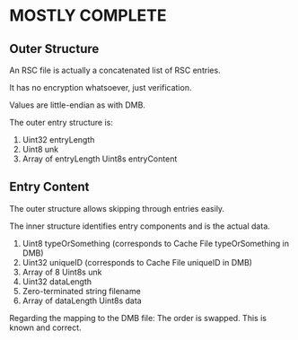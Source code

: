# MOSTLY COMPLETE

## Outer Structure

An RSC file is actually a concatenated list of RSC entries.

It has no encryption whatsoever, just verification.

Values are little-endian as with DMB.

The outer entry structure is:

1. Uint32 entryLength
2. Uint8 unk
3. Array of entryLength Uint8s entryContent

## Entry Content

The outer structure allows skipping through entries easily.

The inner structure identifies entry components and is the actual data.

1. Uint8 typeOrSomething (corresponds to Cache File typeOrSomething in DMB)
2. Uint32 uniqueID (corresponds to Cache File uniqueID in DMB)
3. Array of 8 Uint8s unk
4. Uint32 dataLength
5. Zero-terminated string filename
6. Array of dataLength Uint8s data

Regarding the mapping to the DMB file: The order is swapped. This is known and correct.

